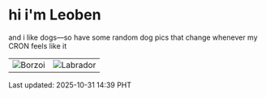 # hi i'm Leoben

and i like dogs—so have some random dog pics that change whenever my CRON feels like it

|  |  |
|--------|----------|
| ![Borzoi](https://random-dog-vercel.vercel.app/api/random-borzoi?v=1761892756) | ![Labrador](https://random-dog-vercel.vercel.app/api/random-labrador?v=1761892756) |

Last updated: 2025-10-31 14:39 PHT
